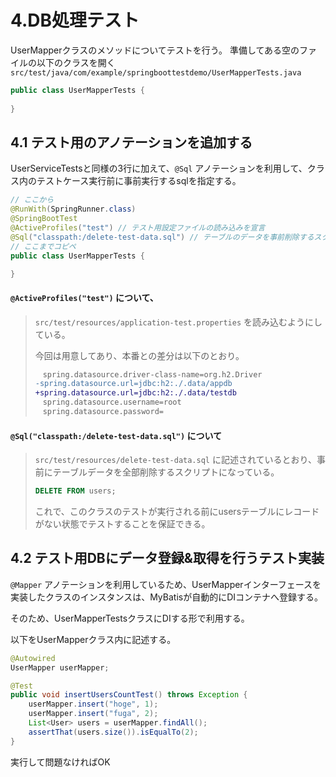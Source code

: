 # 4.DB処理テスト

UserMapperクラスのメソッドについてテストを行う。
準備してある空のファイルの以下のクラスを開く
`src/test/java/com/example/springboottestdemo/UserMapperTests.java`

```java
public class UserMapperTests {
    
}
```

## 4.1 テスト用のアノテーションを追加する

UserServiceTestsと同様の3行に加えて、`@Sql` アノテーションを利用して、クラス内のテストケース実行前に事前実行するsqlを指定する。

```java
// ここから
@RunWith(SpringRunner.class)
@SpringBootTest
@ActiveProfiles("test") // テスト用設定ファイルの読み込みを宣言
@Sql("classpath:/delete-test-data.sql") // テーブルのデータを事前削除するスクリプト
// ここまでコピペ
public class UserMapperTests {

}
```

#### `@ActiveProfiles("test")` について、

> `src/test/resources/application-test.properties` を読み込むようにしている。
> 
> 今回は用意してあり、本番との差分は以下のとおり。
> 
> ```diff
>　spring.datasource.driver-class-name=org.h2.Driver
> -spring.datasource.url=jdbc:h2:./.data/appdb
> +spring.datasource.url=jdbc:h2:./.data/testdb
>　spring.datasource.username=root
>　spring.datasource.password=
>```


#### `@Sql("classpath:/delete-test-data.sql")` について

> `src/test/resources/delete-test-data.sql` に記述されているとおり、事前にテーブルデータを全部削除するスクリプトになっている。
> 
> ```sql
> DELETE FROM users;
> ```
> 
> これで、このクラスのテストが実行される前にusersテーブルにレコードがない状態でテストすることを保証できる。


## 4.2 テスト用DBにデータ登録&取得を行うテスト実装

`@Mapper` アノテーションを利用しているため、UserMapperインターフェースを実装したクラスのインスタンスは、MyBatisが自動的にDIコンテナへ登録する。

そのため、UserMapperTestsクラスにDIする形で利用する。

以下をUserMapperクラス内に記述する。

```java
@Autowired
UserMapper userMapper;

@Test
public void insertUsersCountTest() throws Exception {
    userMapper.insert("hoge", 1);
    userMapper.insert("fuga", 2);
    List<User> users = userMapper.findAll();
    assertThat(users.size()).isEqualTo(2);
}
```

実行して問題なければOK
